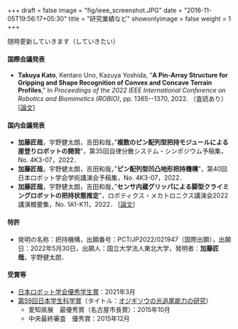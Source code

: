 +++
draft = false
image = "fig/ieee_screenshot.JPG"
date = "2016-11-05T19:56:17+05:30"
title = "研究業績など"
showonlyimage = false
weight = 1
+++

随時更新していきます（していきたい）
<!--more-->
#### 国際会議発表
- **Takuya Kato**, Kentaro Uno, Kazuya Yoshida, “**A Pin-Array Structure for Gripping and Shape Recognition of Convex and Concave Terrain Profiles**,” In *Proceedings of the 2022 IEEE International Conference on Robotics and Biomimetics (ROBIO)*, pp. 1365--1370, 2022. （査読あり） [[論文](https://ieeexplore.ieee.org/abstract/document/10011858)]

#### 国内会議発表
- **加藤匠哉**，宇野健太朗，吉田和哉，”**複数のピン配列型把持モジュールによる崖登りロボットの開発**”，第35回自律分散システム・シンポジウム予稿集，No. 4K3-07，2022．
- **加藤匠哉**，宇野健太朗，吉田和哉，”**ピン配列型凹凸地形把持機構**”，第40回日本ロボット学会学術講演会予稿集，No. 4K3-07，2022．
- **加藤匠哉**，宇野健太朗，吉田和哉，”**センサ内蔵グリッパによる脚型クライミングロボットの把持状態推定**”，ロボティクス・メカトロニクス講演会2022講演概要集，No. 1A1-K11，2022． [[論文](https://www.jstage.jst.go.jp/article/jsmermd/2022/0/2022_1A1-K11/_article/-char/ja/)]
#### 特許
- 発明の名称：把持機構，出願番号：PCT/JP2022/021947（国際出願），出願日：2022年5月30日，出願人：国立大学法人東北大学，発明者：**加藤匠哉**，宇野健太朗．
#### 受賞等
- [日本ロボット学会優秀学生賞](https://www.rsj.or.jp/info/awards/category/ygs/)：2021年3月
- [第59回日本学生科学賞](https://event.yomiuri.co.jp/jssa/)（タイトル：[オジギソウの光追尾能力の研究](https://event.yomiuri.co.jp/jssa/storage/archives/59/yushu03_h.pdf)）
    - 愛知県展　最優秀賞（名古屋市長賞）：2015年10月
    - 中央最終審査　優秀賞：2015年12月